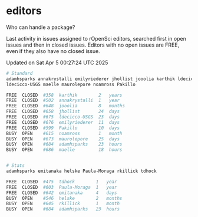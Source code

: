 # editors

Who can handle a package?

Last activity in issues assigned to rOpenSci editors, searched first in open
issues and then in closed issues. Editors with no open issues are FREE, even if
they also have no closed issue.


Updated on Sat Apr 5 00:27:24 UTC 2025

```bash
# Standard
adamhsparks annakrystalli emilyriederer jhollist jooolia karthik ldecicco
ldecicco-USGS maelle maurolepore noamross Pakillo

FREE  CLOSED  #358  karthik        2   years
FREE  CLOSED  #502  annakrystalli  1   year
FREE  CLOSED  #648  jooolia        8   months
FREE  CLOSED  #658  jhollist       24  days
FREE  CLOSED  #675  ldecicco-USGS  23  days
FREE  CLOSED  #676  emilyriederer  11  days
FREE  CLOSED  #599  Pakillo        10  days
BUSY  OPEN    #615  noamross       1   month
BUSY  OPEN    #673  maurolepore    25  days
BUSY  OPEN    #684  adamhsparks    23  hours
BUSY  OPEN    #686  maelle         18  hours


# Stats
adamhsparks emitanaka helske Paula-Moraga rkillick tdhock

FREE  CLOSED  #475  tdhock        1   year
FREE  CLOSED  #603  Paula-Moraga  1   year
FREE  CLOSED  #642  emitanaka     4   days
BUSY  OPEN    #546  helske        2   months
BUSY  OPEN    #645  rkillick      1   month
BUSY  OPEN    #684  adamhsparks   23  hours
```
